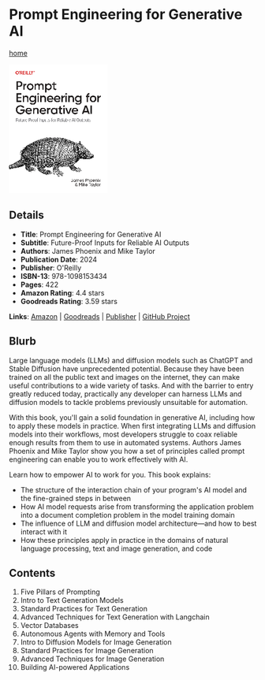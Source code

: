 # Prompt Engineering for Generative AI

[home](../)

![Cover Image](prompt-engineering-for-generative-ai.png)

## Details

* **Title**: Prompt Engineering for Generative AI
* **Subtitle**: Future-Proof Inputs for Reliable AI Outputs
* **Authors**: James Phoenix and Mike Taylor
* **Publication Date**: 2024
* **Publisher**: O'Reilly
* **ISBN-13**: 978-1098153434
* **Pages**: 422
* **Amazon Rating**: 4.4 stars
* **Goodreads Rating**: 3.59 stars


**Links**: [Amazon](https://a.co/d/52xLb9K) |
[Goodreads](https://www.goodreads.com/book/show/204133880-prompt-engineering-for-generative-ai) |
[Publisher](https://www.oreilly.com/library/view/prompt-engineering-for/9781098153427/) |
[GitHub Project](https://github.com/BrightPool/prompt-engineering-for-generative-ai-examples)

## Blurb

Large language models (LLMs) and diffusion models such as ChatGPT and Stable Diffusion have unprecedented potential. Because they have been trained on all the public text and images on the internet, they can make useful contributions to a wide variety of tasks. And with the barrier to entry greatly reduced today, practically any developer can harness LLMs and diffusion models to tackle problems previously unsuitable for automation.

With this book, you'll gain a solid foundation in generative AI, including how to apply these models in practice. When first integrating LLMs and diffusion models into their workflows, most developers struggle to coax reliable enough results from them to use in automated systems. Authors James Phoenix and Mike Taylor show you how a set of principles called prompt engineering can enable you to work effectively with AI.

Learn how to empower AI to work for you. This book explains:

* The structure of the interaction chain of your program's AI model and the fine-grained steps in between
* How AI model requests arise from transforming the application problem into a document completion problem in the model training domain
* The influence of LLM and diffusion model architecture—and how to best interact with it
* How these principles apply in practice in the domains of natural language processing, text and image generation, and code

## Contents

1. Five Pillars of Prompting
2. Intro to Text Generation Models
3. Standard Practices for Text Generation
4. Advanced Techniques for Text Generation with Langchain
5. Vector Databases
6. Autonomous Agents with Memory and Tools
7. Intro to Diffusion Models for Image Generation
8. Standard Practices for Image Generation
9. Advanced Techniques for Image Generation
10. Building AI-powered Applications
